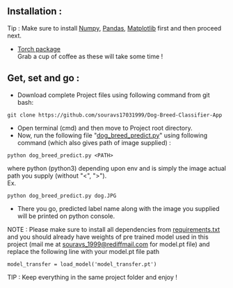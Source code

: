## Installation :     
Tip : Make sure to install [Numpy](https://pypi.org/project/numpy/), [Pandas](https://pypi.org/project/pandas/), [Matplotlib](https://pypi.org/project/matplotlib/) first and then proceed next.     
* [Torch package](https://pytorch.org/get-started/locally/)    
Grab a cup of coffee as these will take some time !      
## Get, set and go :        
* Download complete Project files using following command from git bash:       
```
git clone https://github.com/souravs17031999/Dog-Breed-Classifier-App      
```     
* Open terminal (cmd) and then move to Project root directory.   
* Now, run the following file "[dog_breed_predict.py](https://github.com/souravs17031999/Dog-Breed-Classifier-App/blob/master/dog_breed_predict.py)" using following command (which also gives path of image supplied) :     
```
python dog_breed_predict.py <PATH>
```  
where python (python3) depending upon env and <PATH> is simply the image actual path you supply (without "<", ">").    
Ex.  
 
``` 
python dog_breed_predict.py dog.JPG
```    
* There you go, predicted label name along with the image you supplied will be printed on python console.  

NOTE : Please make sure to install all dependencies from [requirements.txt](https://github.com/souravs17031999/Dog-Breed-Classifier-App/blob/master/requirements.txt) and you should already have weights of pre trained model used in this project (mail me at souravs_1999@rediffmail.com for model.pt file) and replace the following line with your model.pt file path   
```
model_transfer = load_model('model_transfer.pt')   
```
TIP : Keep everything in the same project folder and enjoy !     

